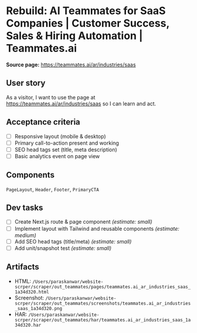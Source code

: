 # Rebuild: AI Teammates for SaaS Companies | Customer Success, Sales & Hiring Automation | Teammates.ai

**Source page:** https://teammates.ai/ar/industries/saas

## User story
As a visitor, I want to use the page at https://teammates.ai/ar/industries/saas so I can learn and act.

## Acceptance criteria
- [ ] Responsive layout (mobile & desktop)
- [ ] Primary call-to-action present and working
- [ ] SEO head tags set (title, meta description)
- [ ] Basic analytics event on page view

## Components
`PageLayout`, `Header`, `Footer`, `PrimaryCTA`

## Dev tasks
- [ ] Create Next.js route & page component _(estimate: small)_
- [ ] Implement layout with Tailwind and reusable components _(estimate: medium)_
- [ ] Add SEO head tags (title/meta) _(estimate: small)_
- [ ] Add unit/snapshot test _(estimate: small)_

## Artifacts
- HTML: `/Users/paraskanwar/website-scrper/scraper/out_teammates/pages/teammates.ai_ar_industries_saas_1a34d320.html`
- Screenshot: `/Users/paraskanwar/website-scrper/scraper/out_teammates/screenshots/teammates.ai_ar_industries_saas_1a34d320.png`
- HAR: `/Users/paraskanwar/website-scrper/scraper/out_teammates/har/teammates.ai_ar_industries_saas_1a34d320.har`
